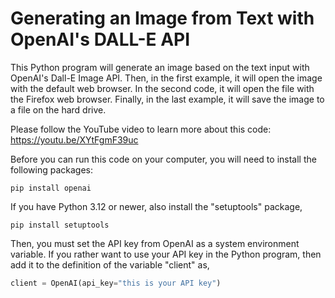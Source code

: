 # Generating an Image from Text with OpenAI's DALL-E API
This Python program will generate an image based on the text input with OpenAI's Dall-E Image API. Then, in the first example, it will open the image with the default web browser. In the second code, it will open the file with the Firefox web browser. Finally, in the last example, it will save the image to a file on the hard drive. 

Please follow the YouTube video to learn more about this code:
https://youtu.be/XYtFgmF39uc

Before you can run this code on your computer, you will need to install the following packages: 

```console
pip install openai   
```
If you have Python 3.12 or newer, also install the "setuptools" package,    

```console
pip install setuptools
```
Then, you must set the API key from OpenAI as a system environment variable. If you rather want to use your API key in the Python program, then add it to the definition of the variable "client" as, 
```python
client = OpenAI(api_key="this is your API key")
```

